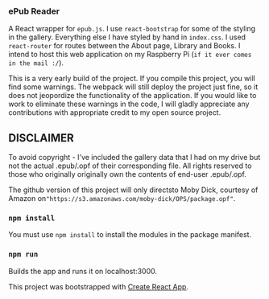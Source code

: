 ### ePub Reader

A React wrapper for `epub.js`. I use `react-bootstrap` for some of the styling in the gallery. Everything else I have styled by hand in `index.css`. I used `react-router` for routes between the About page, Library and Books. I intend to host this web application on my Raspberry Pi (`if it ever comes in the mail :/`).

This is a very early build of the project. If you compile this project, you will find some warnings. The webpack will still deploy the project just fine, so it does not jeopordize the functionality of the application. If you would like to work to eliminate these warnings in the code, I will gladly appreciate any contributions with appropriate credit to my open source project.

## DISCLAIMER

To avoid copyright - I've included the gallery data that I had on my drive but not the actual .epub/.opf of their corresponding file. All rights reserved to those who originally
originally own the contents of end-user .epub/.opf.

The github version of this project will only directsto Moby Dick, courtesy of Amazon on`"https://s3.amazonaws.com/moby-dick/OPS/package.opf"`.

### `npm install`

You must use `npm install` to install the modules in the package manifest.

### `npm run`

Builds the app and runs it on localhost:3000.

This project was bootstrapped with [Create React App](https://github.com/facebook/create-react-app).
